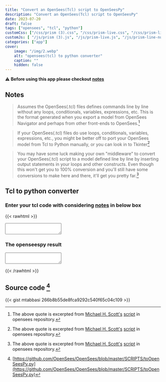 ```yaml
---
title: "Convert an OpenSees(Tcl) script to OpenSeesPy"
description: "Convert an OpenSees(Tcl) script to OpenSeesPy"
date: 2023-07-20
draft: false
tags: ["opensees", "tcl", "python"]
customCss: ["/css/prism (3).css", "/css/prism-live.css", "/css/prism-line-numbers.css"]
customJs: [ "/js/prism (3).js", "/js/prism-live.js", "/js/prism-line-numbers.js"]
categories: ["app"]
cover: 
    image: "/img/2.webp"
    alt: "opensees(tcl) to python converter"
    caption: ""
    hidden: false
---
```


:warning: **Before using this app please checkout [notes](#notes)**

## Notes

> Assumes the OpenSees(.tcl) files defines commands line by line
> without any loops, conditionals, variables, expressions, etc.
> This is the format generated when you export a model from
> OpenSees Navigator and perhaps from other front-ends to OpenSees.[^1]

> If your OpenSees(.tcl) files do use loops, conditionals, variables,
> expressions, etc., you might be better off to port your OpenSees
> model from Tcl to Python manually, or you can look in to Tkinter[^1]

> You may have some luck making your own "middleware" to convert your
> OpenSees(.tcl) script to a model defined line by line by inserting
> output statements in your loops and other constructs.  Even though
> this won't get you to 100% conversion and you'll still have some
> conversions to make here and there, it'll get you pretty far.[^1]

[^1]: The above quote is excerpted from [Michael H. Scott's](https://github.com/mhscott) [script](https://github.com/OpenSees/OpenSees/blob/master/SCRIPTS/toOpenSeesPy.py) in opensees repository.

## Tcl to python converter

### Enter your tcl code with considering [notes](#notes) in below box

{{< rawhtml >}}
<textarea oninput="convert()" class="prism-live line-numbers language-tcl fill"></textarea>

<h3>The openseespy result</h3>
<textarea id='python' class="prism-live line-numbers language-python fill"></textarea>



<script>
function isFloat(v) {
            if (isNaN(parseFloat(v))) {
                return false;
            }
            return true;
        }
function convert() {
    infile = document.querySelector("code.language-tcl").innerText;
    var ALIAS = "ops";
    const arrayRange = (start, stop, step) =>
        Array.from(
            { length: (stop - start) / step + 1 },
            (value, index) => start + index * step
        );
    var outfile = "import openseespy.opensees as ops\n\n";
    if (ALIAS.length > 0 && ALIAS.slice(-1) != ".") {
        ALIAS += ".";
    }
    for (let line of infile.split("\n")) {
        line = line.trim()
        let INFO = line.split(" ");
        INFO = INFO.filter(e => e);
        let N = INFO.length
        if (N < 1) {
            //Skip a blank line
            outfile += "\n";
            continue;
        }
        if (INFO[0][0] == "}") {
            //Ignore a close brace
            continue;
        }
        if (INFO[0][0] == "#") {
            //Echo a comment line
            outfile += line + "\n";
            continue;
        }
        if (INFO[0] == "print") {
            // Change print to printModel
            INFO[0] = "printModel"
        }

        if (N == 1) {
            //A command with no arguments, e.g., wipe
            outfile += `${ALIAS}${INFO[0]}()\n`;
            continue;
        }

        if (N >= 8 && ["nonlinearBeamColumn", "forceBeamColumn", "dispBeamColumn"].includes(INFO[1])) {
            // Needs to be a special case due to beam integration
            var eleTag = INFO[2];
            var secTag = INFO[6];
            /*
            The original element format
            element beamColumn tag ndI ndJ Np secTag transfTag
            0        1       2   3   4   5    6       7
            */
            if (isFloat(secTag)) {
                const Np = INFO[5];
                const transfTag = INFO[7];
                if (INFO[1] == "dispBeamColumn") {
                    outfile += `${ALIAS}beamIntegration('Legendre',${eleTag},${secTag},${Np})\n`;
                }
                else {
                    outfile += `${ALIAS}beamIntegration('Lobatto',${eleTag},${secTag},${Np})\n`;
                }

            }

            else {
                /*
                The newer element format
                element beamColumn tag ndI ndJ transfTag integrType ...
                0        1       2   3   4      5         6
                */
                const transfTag = INFO[5];
                outfile += `${ALIAS}beamIntegration('${INFO[6]}',${eleTag}`;
                for (let j of arrayRange(7, N - 1, 1)) {
                    outfile += `,${INFO[j]}`;
                }
                outfile += ")\n";
            }
            if (INFO[1] == "nonlinearBeamColumn") {
                info[1] = "forceBeamColumn";
            }
            outfile += `${ALIAS}element('${INFO[1]}',${eleTag},${INFO[3]},${INFO[4]},${transfTag},${eleTag})\n`;
            continue;
        }

        // Have to do the first argument before loop because of the commas
        if (isFloat(INFO[1])) {
            outfile += `${ALIAS}${INFO[0]}(${INFO[1]}`;
        } else {
            outfile += `${ALIAS}${INFO[0]}('${INFO[1]}'`;
        }

        // Now loop through the remaining arguments with preceding commas

        var writeClose = true;

        for (let i of arrayRange(2, N - 1, 1)) {
            if (INFO[i] == "{") {
                writeClose = true;
                break;
            }

            if (INFO[i] == "}") {
                writeClose = false;
                break;
            }

            if (isFloat(INFO[i])) {
                outfile += `,${INFO[i]}`;
            } else {
                outfile += `,'${INFO[i]}'`;
            }

        }

        if (writeClose) {
            outfile += ")\n";
        }

    }
    outfile += "\n\n";
    const tcl = document.querySelector("code.language-python");
    document.querySelector("code.language-python").innerHTML = highlight(outfile, 'python');
    
}

function highlight(code, language) {
 if (Prism.languages[language]) {
  return Prism.highlight(code, Prism.languages[language], language);
 } else {
  return Prism.util.encode(code);
 }
}
window.addEventListener("load", (event) => {
    let tcl = highlight(`
# units: kip, in

# Remove existing model
wipe

# Create ModelBuilder (with two-dimensions and 2 DOF/node)
model BasicBuilder -ndm 2 -ndf 2

# Create nodes
# ------------
# Create nodes & add to Domain - command: node nodeId xCrd yCrd
node 1   0.0  0.0
node 2 144.0  0.0
node 3 168.0  0.0
node 4  72.0 96.0

# Set the boundary conditions - command: fix nodeID xResrnt? yRestrnt?
fix 1 1 1
fix 2 1 1
fix 3 1 1

# Define materials for truss elements
# -----------------------------------
# Create Elastic material prototype - command: uniaxialMaterial Elastic matID E
uniaxialMaterial Elastic 1 3000

#
# Define elements
#

# Create truss elements - command: element truss trussID node1 node2 A matID
element Truss 1 1 4 10.0 1
element Truss 2 2 4 5.0 1
element Truss 3 3 4 5.0 1

# Define loads
# ------------
#

# create a Linear TimeSeries with a tag of 1
timeSeries Linear 1

# Create a Plain load pattern associated with the TimeSeries,
# command: pattern Plain $patternTag $timeSeriesTag { load commands }

pattern Plain 1 1 {
    # Create the nodal load - command: load nodeID xForce yForce
    load 4 100 -50
}`, 'tcl');
const el = document.querySelector("code.language-tcl");
el.innerHTML = tcl;
convert();
  
});
</script>

{{< /rawhtml >}}

## Source code [^2]

{{< gist mtabbasi 266b8b55de8fca9292c540f65c04c109 >}}

[^2]: [https://github.com/OpenSees/OpenSees/blob/master/SCRIPTS/toOpenSeesPy.py](https://github.com/OpenSees/OpenSees/blob/master/SCRIPTS/toOpenSeesPy.py)
